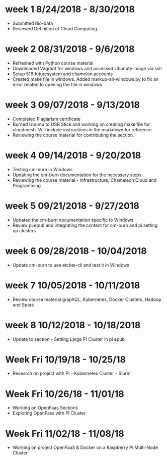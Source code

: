 week 1 8/24/2018 - 8/30/2018
============================

* Submitted Bio-data
* Reviewed Definition of Cloud Computing

week 2 08/31/2018 - 9/6/2018
===========================
* Refreshed with Python course material
* Downloaded Vagrant for windows and accessed Ubunuty image via ssh
* Setup 516 futuresystem and chamelon accounts
* Created make file in windows. Added markup-all-windows.py to fix an error related to opening the file in windows

week 3 09/07/2018 - 9/13/2018
===========================
* Completed Plagiarism certificate
* Burned Ubuntu to USB Stick and working on creating make file for cloudmesh. Will include instructions in the markdown for reference
* Reviewing the course material for contributing the section.

week 4 09/14/2018 - 9/20/2018
===========================
* Testing cm-burn in Windows
* Updating the cm-burn documentation for the necessary steps
* Reviewing the course material - Infrastructure, Chameleon Cloud and Programming

week 5 09/21/2018 - 9/27/2018
===========================
* Updated the cm-burn documentation specific to Windows
* Review pi.epub and integrating the content for cm-burn and pi setting up clusters

week 6 09/28/2018 - 10/04/2018
===========================
* Update cm-burn to use etcher-cli and test it in Windows

week 7 10/05/2018 - 10/11/2018
===========================
* Review course material graphQL, Kubernetes, Docker Clusters, Hadoop and Spark

week 8 10/12/2018 - 10/18/2018
===========================
* Update to section - Setting Large PI Cluster in pi epub

Week Fri 10/19/18 - 10/25/18
===========================
* Research on project with PI - Kubernetes Cluster - Slurm

Week Fri 10/26/18 - 11/01/18
===========================
* Working on OpenFaas Sections
* Exploring OpenFass with PI Cluster

Week Fri 11/02/18 - 11/08/18
===========================
* Working on project OpenFaaS & Docker on a Raspberry Pi Multi-Node Cluster
